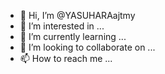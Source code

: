 - 👋 Hi, I’m @YASUHARAajtmy
- 👀 I’m interested in ...
- 🌱 I’m currently learning ...
- 💞️ I’m looking to collaborate on ...
- 📫 How to reach me ...

<!---
YASUHARAajtmy/YASUHARAajtmy is a ✨ special ✨ repository because its `README.md` (this file) appears on your GitHub profile.
You can click the Preview link to take a look at your changes.
--->
